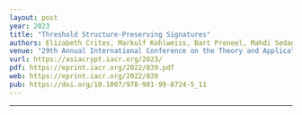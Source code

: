 ```yaml
---
layout: post
year: 2023
title: "Threshold Structure-Preserving Signatures"
authors: Elizabeth Crites, Markulf Kohlweiss, Bart Preneel, Mahdi Sedaghat, Daniel Slamanig
venue: "29th Annual International Conference on the Theory and Application of Cryptology and Information Security - ASIACRYPT 2023"
vurl: https://asiacrypt.iacr.org/2023/
pdf: https://eprint.iacr.org/2022/839.pdf
web: https://eprint.iacr.org/2022/839
pub: https://doi.org/10.1007/978-981-99-8724-5_11
---
```



---


